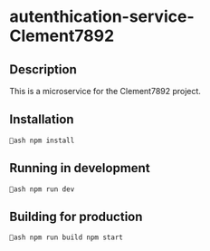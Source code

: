 # autenthication-service-Clement7892

## Description
This is a microservice for the Clement7892 project.

## Installation
`ash
npm install
`

## Running in development
`ash
npm run dev
`

## Building for production
`ash
npm run build
npm start
`
